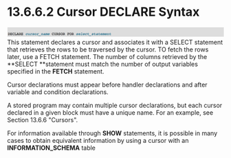# 13.6.6.2 Cursor DECLARE Syntax

![](/assets/1504961370055.png)This statement declares a cursor and associates it with a SELECT statement that retrieves the rows to be traversed by the cursor. TO fetch the rows later, use a FETCH statement. The number of columns retrieved by the **SELECT **statement must match the number of output variables specified in the **FETCH** statement.

Cursor declarations must appear before handler declarations and after variable and condition declarations.

A stored program may contain multiple cursor declarations, but each cursor declared in a given block must have a unique name. For an example, see Section 13.6.6 "Cursors".

For information available through **SHOW** statements, it is possible in many cases to obtain equivalent information by using a cursor with an **INFORMATION\_SCHEMA** table

